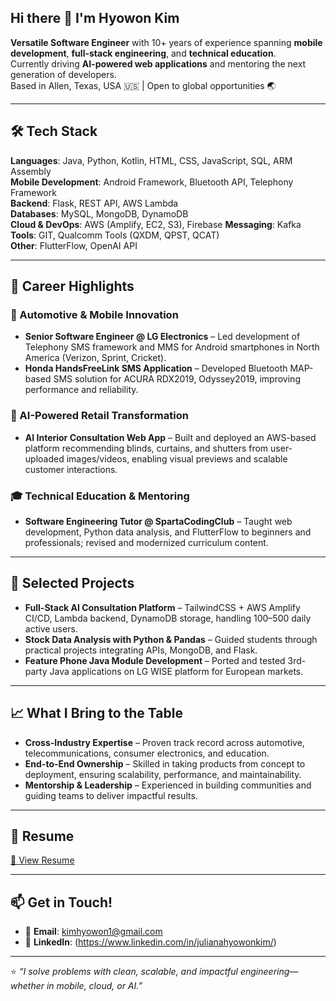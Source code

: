 ## Hi there 👋 I'm Hyowon Kim

**Versatile Software Engineer** with 10+ years of experience spanning **mobile development**, **full-stack engineering**, and **technical education**.  
Currently driving **AI-powered web applications** and mentoring the next generation of developers.  
Based in Allen, Texas, USA 🇺🇸 | Open to global opportunities 🌏

---

## 🛠 Tech Stack

**Languages**: Java, Python, Kotlin, HTML, CSS, JavaScript, SQL, ARM Assembly  
**Mobile Development**: Android Framework, Bluetooth API, Telephony Framework  
**Backend**: Flask, REST API, AWS Lambda  
**Databases**: MySQL, MongoDB, DynamoDB  
**Cloud & DevOps**: AWS (Amplify, EC2, S3), Firebase
**Messaging**: Kafka  
**Tools**: GIT, Qualcomm Tools (QXDM, QPST, QCAT)  
**Other**: FlutterFlow, OpenAI API  

---

## 💼 Career Highlights

### 🚗 Automotive & Mobile Innovation
- **Senior Software Engineer @ LG Electronics** – Led development of Telephony SMS framework and MMS for Android smartphones in North America (Verizon, Sprint, Cricket).  
- **Honda HandsFreeLink SMS Application** – Developed Bluetooth MAP-based SMS solution for ACURA RDX2019, Odyssey2019, improving performance and reliability.

### 🏬 AI-Powered Retail Transformation
- **AI Interior Consultation Web App** – Built and deployed an AWS-based platform recommending blinds, curtains, and shutters from user-uploaded images/videos, enabling visual previews and scalable customer interactions.

### 🎓 Technical Education & Mentoring
- **Software Engineering Tutor @ SpartaCodingClub** – Taught web development, Python data analysis, and FlutterFlow to beginners and professionals; revised and modernized curriculum content.

---

## 🌟 Selected Projects

- **Full-Stack AI Consultation Platform** – TailwindCSS + AWS Amplify CI/CD, Lambda backend, DynamoDB storage, handling 100–500 daily active users.  
- **Stock Data Analysis with Python & Pandas** – Guided students through practical projects integrating APIs, MongoDB, and Flask.  
- **Feature Phone Java Module Development** – Ported and tested 3rd-party Java applications on LG WISE platform for European markets.

---

## 📈 What I Bring to the Table

- **Cross-Industry Expertise** – Proven track record across automotive, telecommunications, consumer electronics, and education.  
- **End-to-End Ownership** – Skilled in taking products from concept to deployment, ensuring scalability, performance, and maintainability.  
- **Mentorship & Leadership** – Experienced in building communities and guiding teams to deliver impactful results.

---

## 📄 Resume
[🔗 View Resume](#)

---

## 📫 Get in Touch!
- 💌 **Email**: kimhyowon1@gmail.com  
- 🔗 **LinkedIn**: (https://www.linkedin.com/in/julianahyowonkim/)  

---
⭐️ _“I solve problems with clean, scalable, and impactful engineering—whether in mobile, cloud, or AI.”_

<!--
**hwkim3882/hwkim3882** is a ✨ _special_ ✨ repository because its `README.md` (this file) appears on your GitHub profile.

Here are some ideas to get you started:

- 🔭 I’m currently working on ...
- 🌱 I’m currently learning ...
- 👯 I’m looking to collaborate on ...
- 🤔 I’m looking for help with ...
- 💬 Ask me about ...
- 📫 How to reach me: ...
- 😄 Pronouns: ...
- ⚡ Fun fact: ...
-->
